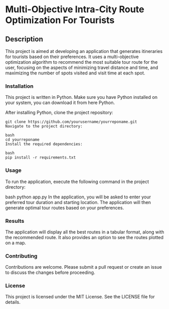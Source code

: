 # Multi-Objective Intra-City Route Optimization For Tourists
## Description
This project is aimed at developing an application that generates itineraries for tourists based on their preferences. It uses a multi-objective optimization algorithm to recommend the most suitable tour route for the user, focusing on the aspects of minimizing travel distance and time, and maximizing the number of spots visited and visit time at each spot.

### Installation
This project is written in Python. Make sure you have Python installed on your system, you can download it from here Python.

After installing Python, clone the project repository:

```
git clone https://github.com/yourusername/yourreponame.git
Navigate to the project directory:
```

```
bash
cd yourreponame
Install the required dependencies:
```

```
bash
pip install -r requirements.txt
````

### Usage
To run the application, execute the following command in the project directory:

bash
python app.py
In the application, you will be asked to enter your preferred tour duration and starting location. The application will then generate optimal tour routes based on your preferences.

### Results
The application will display all the best routes in a tabular format, along with the recommended route. It also provides an option to see the routes plotted on a map.

### Contributing
Contributions are welcome. Please submit a pull request or create an issue to discuss the changes before proceeding.

### License
This project is licensed under the MIT License. See the LICENSE file for details.
